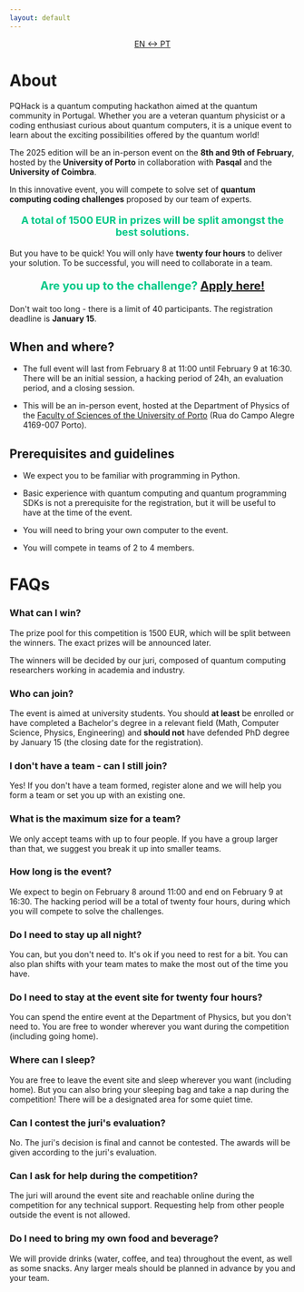 ```yaml
---
layout: default
---
```


<p style="text-align:center;">
     <a href="./pt.html" class="btn">EN <-> PT</a>
</p>

# About

PQHack is a quantum computing hackathon aimed at the quantum community in Portugal. Whether you are a veteran quantum physicist or a coding enthusiast curious about quantum computers, it is a unique event to learn about the exciting possibilities offered by the quantum world!

The 2025 edition will be an in-person event on the **8th and 9th of February**, hosted by the **University of Porto** in collaboration with **Pasqal** and the **University of Coimbra**.

In this innovative event, you will compete to solve set of **quantum computing coding challenges** proposed by our team of experts.

<p style="text-align: center; font-size: 18px; font-weight: bold; color: #00c887;">
    A total of 1500 EUR in prizes will be split amongst the best solutions.
</p>

But you have to be quick!
You will only have **twenty four hours** to deliver your solution.
To be successful, you will need to collaborate in a team.

<p style="text-align: center; font-size: 20px; font-weight: bold; color: #00c887;">
    Are you up to the challenge? <a href="https://www.google.com/" class="btn btn-large">Apply here!</a>
</p>

Don't wait too long - there is a limit of 40 participants.
The registration deadline is **January 15**.

## When and where?

- The full event will last from February 8 at 11:00 until February 9 at 16:30. There will be an initial session, a hacking period of 24h, an evaluation period, and a closing session.

- This will be an in-person event, hosted at the Department of Physics of the [Faculty of Sciences of the University of Porto](https://www.up.pt/fcup/pt/) (Rua do Campo Alegre 4169-007 Porto).

## Prerequisites and guidelines

- We expect you to be familiar with programming in Python.

- Basic experience with quantum computing and quantum programming SDKs is not a prerequisite for the registration, but it will be useful to have at the time of the event.

- You will need to bring your own computer to the event.

- You will compete in teams of 2 to 4 members.


# FAQs

### What can I win?

The prize pool for this competition is 1500 EUR, which will be split between the winners. The exact prizes will be announced later.

The winners will be decided by our juri, composed of quantum computing researchers working in academia and industry.

### Who can join?

The event is aimed at university students. You should **at least** be enrolled or have completed a Bachelor's degree in a relevant field (Math, Computer Science, Physics, Engineering) and **should not** have defended PhD degree by January 15 (the closing date for the registration).

### I don't have a team - can I still join?
Yes! If you don't have a team formed, register alone and we will help you form a team or set you up with an existing one.

### What is the maximum size for a team?
We only accept teams with up to four people.
If you have a group larger than that, we suggest you break it up into smaller teams.

### How long is the event?
We expect to begin on February 8 around 11:00 and end on February 9 at 16:30. 
The hacking period will be a total of twenty four hours, during which you will compete to solve the challenges.

### Do I need to stay up all night?
You can, but you don't need to.
It's ok if you need to rest for a bit.
You can also plan shifts with your team mates to make the most out of the time you have.

### Do I need to stay at the event site for twenty four hours?
You can spend the entire event at the Department of Physics, but you don't need to.
You are free to wonder wherever you want during the competition (including going home).

### Where can I sleep?
You are free to leave the event site and sleep wherever you want (including home).
But you can also bring your sleeping bag and take a nap during the competition! There will be a designated area for some quiet time.

### Can I contest the juri's evaluation?
No. The juri's decision is final and cannot be contested.
The awards will be given according to the juri's evaluation.

### Can I ask for help during the competition?
The juri will around the event site and reachable online during the competition for any technical support. Requesting help from other people outside the event is not allowed.

### Do I need to bring my own food and beverage?
We will provide drinks (water, coffee, and tea) throughout the event, as well as some snacks. Any larger meals should be planned in advance by you and your team.